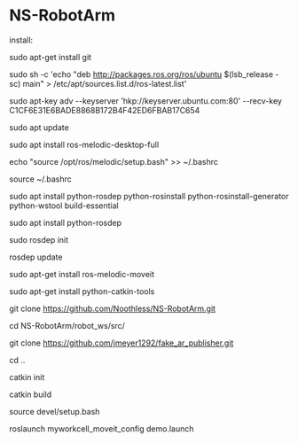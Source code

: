 # NS-RobotArm

install:

sudo apt-get install git

sudo sh -c 'echo "deb http://packages.ros.org/ros/ubuntu $(lsb_release -sc) main" > /etc/apt/sources.list.d/ros-latest.list'

sudo apt-key adv --keyserver 'hkp://keyserver.ubuntu.com:80' --recv-key C1CF6E31E6BADE8868B172B4F42ED6FBAB17C654

sudo apt update

sudo apt install ros-melodic-desktop-full

echo "source /opt/ros/melodic/setup.bash" >> ~/.bashrc

source ~/.bashrc

sudo apt install python-rosdep python-rosinstall python-rosinstall-generator python-wstool build-essential

sudo apt install python-rosdep

sudo rosdep init

rosdep update

sudo apt-get install ros-melodic-moveit

sudo apt-get install python-catkin-tools

git clone https://github.com/Noothless/NS-RobotArm.git

cd NS-RobotArm/robot_ws/src/

git clone https://github.com/jmeyer1292/fake_ar_publisher.git

cd ..

catkin init

catkin build

source devel/setup.bash

roslaunch myworkcell_moveit_config demo.launch
